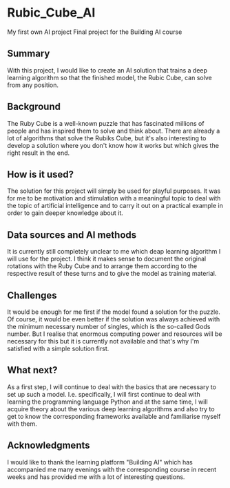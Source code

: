 # Rubic_Cube_AI
My first own AI project 
Final project for the Building AI course

## Summary

With this project, I would like to create an AI solution that trains a 
deep learning algorithm so that the finished model, the Rubic Cube, can 
solve from any position.

## Background

The Ruby Cube is a well-known puzzle that has fascinated millions of people 
and has inspired them to solve and think about. There are already a lot of 
algorithms that solve the Rubiks Cube, but it's also interesting to develop 
a solution where you don't know how it works but which gives the right result 
in the end. 

## How is it used?

The solution for this project will simply be used for playful purposes.
It was for me to be motivation and stimulation with a meaningful topic to 
deal with the topic of artificial intelligence and to carry it out on a practical 
example in order to gain deeper knowledge about it. 


## Data sources and AI methods
It is currently still completely unclear to me which deap learning algorithm I will 
use for the project. I think it makes sense to document the original rotations with 
the Ruby Cube and to arrange them according to the respective result of these turns 
and to give the model as training material. 

## Challenges

It would be enough for me first if the model found a solution for the puzzle. 
Of course, it would be even better if the solution was always achieved with 
the minimum necessary number of singles, which is the so-called Gods number. 
But I realise that enormous computing power and resources will be necessary for this 
but it is currently not available and that's why I'm satisfied with a simple 
solution first. 

## What next?

As a first step, I will continue to deal with the basics that are necessary to set 
up such a model. I.e. specifically, I will first continue to deal with learning the 
programming language Python and at the same time, I will acquire theory about the 
various deep learning algorithms and also try to get to know the corresponding 
frameworks available and familiarise myself with them. 

## Acknowledgments

I would like to thank the learning platform "Building AI" which has accompanied me many 
evenings with the corresponding course in recent weeks and has provided me with 
a lot of interesting questions. 